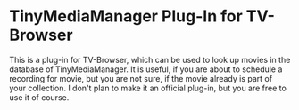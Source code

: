 TinyMediaManager Plug-In for TV-Browser
=================

This is a plug-in for TV-Browser, which can be used to look up movies in the database of TinyMediaManager. It is useful, if you are about
to schedule a recording for movie, but you are not sure, if the movie already is part of your collection. I don't plan to make it an
official plug-in, but you are free to use it of course.

